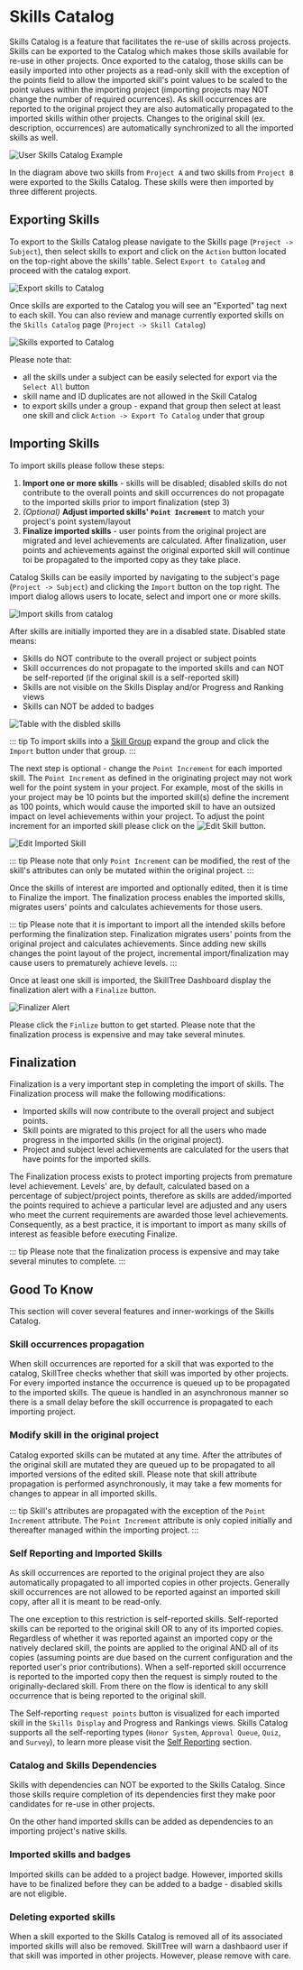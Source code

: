 # Skills Catalog

Skills Catalog is a feature that facilitates the re-use of skills across projects. 
Skills can be exported to the Catalog which makes those skills available for re-use in other projects. 
Once exported to the catalog, those skills can be easily imported into other projects as a read-only skill with the exception of the points field to allow the imported skill's point values to be scaled to the point values within the importing project (importing projects may NOT change the number of required ocurrences). As skill occurrences are reported to the original project they are also automatically propagated 
to the imported skills within other projects. Changes to the original skill (ex. description, occurrences) are 
automatically synchronized to all the imported skills as well. 

![User Skills Catalog Example](./diagrams/skills-catalog.jpg)

In the diagram above two skills from ``Project A`` and two skills from ``Project B`` were exported to the Skills Catalog. 
These skills were then imported by three different projects. 

## Exporting Skills
To export to the Skills Catalog please navigate to the Skills page (``Project -> Subject``), 
then select skills to export and click on the ``Action`` button located on the top-right above the skills' table. 
Select ``Export to Catalog`` and proceed with the catalog export.

![Export skills to Catalog](../../screenshots/admin/page-export-to-catalog.png)

Once skills are exported to the Catalog you will see an "Exported" tag next to each skill. 
You can also review and manage currently exported skills on the ``Skills Catalog`` page (``Project -> Skill Catalog``)  

![Skills exported to Catalog](../../screenshots/admin/page-skills-exported-to-catalog.png)

Please note that:
- all the skills under a subject can be easily selected for export via the ``Select All`` button
- skill name and ID duplicates are not allowed in the Skill Catalog
- to export skills under a group - expand that group then select at least one skill and click ``Action -> Export To Catalog`` under that group 

## Importing Skills

To import skills please follow these steps: 

1. **Import one or more skills** - skills will be disabled; disabled skills do not contribute to the overall points and skill occurrences do not propagate to the imported skills prior to import finalization (step 3)
2. *(Optional)* **Adjust imported skills' ``Point Increment``** to match your project's point system/layout
3. **Finalize imported skills** - user points from the original project are migrated and level achievements are calculated. After finalization, user points and achievements against the original exported skill will continue toi be propagated to the imported copy as they take place.

Catalog Skills can be easily imported by navigating to the subject's page (``Project -> Subject``) 
and clicking the ``Import`` button on the top right. The import dialog allows users to locate, select and
import one or more skills. 

![Import skills from catalog](../../screenshots/admin/modal-import_catalog_skills.png)

After skills are initially imported they are in a disabled state. Disabled state means:
- Skills do NOT contribute to the overall project or subject points
- Skill occurrences do not propagate to the imported skills and can NOT be self-reported (if the original skill is a self-reported skill)
- Skills are not visible on the Skills Display and/or Progress and Ranking views
- Skills can NOT be added to badges

![Table with the disbled skills](../../screenshots/admin/component-table_with_disabled_skills.png)

::: tip
To import skills into a [Skill Group](/dashboard/user-guide/skills-groups.html) expand the group and click the ``Import`` button under that group.
:::

The next step is optional - change the ``Point Increment`` for each imported skill. 
The ``Point Increment`` as defined in the originating project may not work well for the point system in your project. 
For example, most of the skills in your project may be 10 points but the imported skill(s) define the increment as 100 points, which would cause the imported skill to have an outsized impact on level achievements within your project.
To adjust the point increment for an imported skill please click on the ![Edit Skill](../../screenshots/admin/component-edit_skill_button.png) button. 

![Edit Imported Skill](../../screenshots/admin/modal-edit_imported_skill.png)

::: tip
Please note that only ``Point Increment`` can be modified, the rest of the skill's attributes can only be mutated within the original project. 
:::

Once the skills of interest are imported and optionally edited, then it is time to Finalize the import. 
The finalization process enables the imported skills, migrates users' points and calculates achievements for those users. 

::: tip
Please note that it is important to import all the intended skills before performing the finalization step. 
Finalization migrates users' points from the original project and calculates achievements. 
Since adding new skills changes the point layout of the project, incremental import/finalization may cause users to 
prematurely achieve levels. 
:::

Once at least one skill is imported, the SkillTree Dashboard display the finalization alert with a ``Finalize`` button. 

![Finalizer Alert](../../screenshots/admin/component-catalog_finalize_alert.png)

Please click the ``Finlize`` button to get started. Please note that the finalization process is expensive and may take several minutes.

## Finalization
Finalization is a very important step in completing the import of skills. The Finalization process will make the following modifications:
- Imported skills will now contribute to the overall project and subject points.
- Skill points are migrated to this project for all the users who made progress in the imported skills (in the original project).
- Project and subject level achievements are calculated for the users that have points for the imported skills.

The Finalization process exists to protect importing projects from premature level achievement. Levels' are, by default, calculated based on a percentage of subject/project points, therefore as skills are added/imported the points required to achieve a particular level are adjusted and any users who meet the current requirements are awarded those level achievements. Consequently, as a best practice, it is important to import as many skills of interest as feasible before executing Finalize. 

::: tip
Please note that the finalization process is expensive and may take several minutes to complete.
:::

## Good To Know

This section will cover several features and inner-workings of the Skills Catalog. 

### Skill occurrences propagation

When skill occurrences are reported for a skill that was exported to the catalog, SkillTree checks whether that skill
was imported by other projects. For every imported instance the occurrence is queued up to be propagated to the imported skills. 
The queue is handled in an asynchronous manner so there is a small delay before the skill occurrence is propagated to each importing project.

### Modify skill in the original project

Catalog exported skills can be mutated at any time. 
After the attributes of the original skill are mutated they are queued up to be propagated to all imported versions of the edited skill.
Please note that skill attribute propagation is performed asynchronously, it may take a few moments for changes to appear in all imported skills. 

::: tip
Skill's attributes are propagated with the exception of the ``Point Increment`` attribute. 
The ``Point Increment`` attribute is only copied initially and thereafter managed within the importing project.
:::

### Self Reporting and Imported Skills

As skill occurrences are reported to the original project they are also automatically propagated to all imported copies in other projects.
Generally skill occurrences are not allowed to be reported against an imported skill copy, after all it is meant to be read-only.

The one exception to this restriction is self-reported skills. Self-reported skills can be reported to the original skill OR to any of its imported copies. Regardless of whether it was reported against an imported copy or the natively declared skill, the points are applied to the original AND all of its copies (assuming points are due based on the current configuration and the reported user's prior contributions).
When a self-reported skill occurrence is reported to the imported copy then the request is simply routed to the originally-declared skill.
From there on the flow is identical to any skill occurrence that is being reported to the original skill.

The Self-reporting `request points` button is visualized for each imported skill in the ``Skills Display`` and Progress and Rankings views.
Skills Catalog supports all the self-reporting types (`Honor System`, `Approval Queue`, `Quiz`, and `Survey`), 
to learn more please visit the [Self Reporting](/dashboard/user-guide/self-reporting.html) section.

### Catalog and Skills Dependencies

Skills with dependencies can NOT be exported to the Skills Catalog. 
Since those skills require completion of its dependencies first they make poor candidates for re-use in other projects. 

On the other hand imported skills can be added as dependencies to an importing project's native skills. 

### Imported skills and badges

Imported skills can be added to a project badge. 
However, imported skills have to be finalized before they can be added to a badge - disabled skills are not eligible. 

### Deleting exported skills

When a skill exported to the Skills Catalog is removed all of its associated imported skills will also be removed. 
SkillTree will warn a dashbaord user if that skill was imported in other projects. However, please remove with care.  
